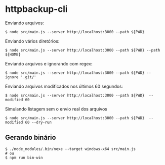 # httpbackup-cli

Enviando arquivos:

```
$ node src/main.js --server http://localhost:3000 --path ${PWD}
```

Enviando vários diretórios:

```
$ node src/main.js --server http://localhost:3000 --path ${PWD} --path ${HOME}
```

Enviando arquivos e ignorando com regex:

```
$ node src/main.js --server http://localhost:3000 --path ${PWD} --ignore '.git/'
```

Enviando arquivos modificados nos últimos 60 segundos:

```
$ node src/main.js --server http://localhost:3000 --path ${PWD}  --modified 60
```

Simulando listagem sem o envio real dos arquivos

```
$ node src/main.js --server http://localhost:3000 --path ${PWD}  --modified 60 --dry-run
```

## Gerando binário

```
$ ./node_modules/.bin/nexe --target windows-x64 src/main.js
# ou 
$ npm run bin-win
```
